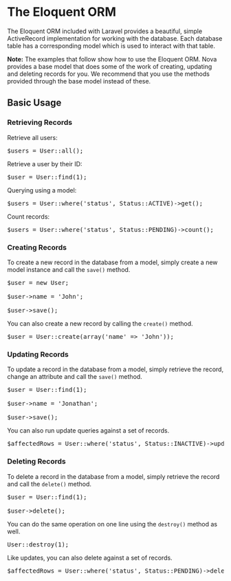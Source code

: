 # The Eloquent ORM

The Eloquent ORM included with Laravel provides a beautiful, simple ActiveRecord implementation for working with the database. Each database table has a corresponding model which is used to interact with that table.

<p class="alert alert-info"><strong>Note:</strong> The examples that follow show how to use the Eloquent ORM. Nova provides a base model that does some of the work of creating, updating and deleting records for you. We recommend that you use the methods provided through the base model instead of these.</p>

## Basic Usage

### Retrieving Records

Retrieve all users:

<pre>$users = User::all();</pre>

Retrieve a user by their ID:

<pre>$user = User::find(1);</pre>

Querying using a model:

<pre>$users = User::where('status', Status::ACTIVE)->get();</pre>

Count records:

<pre>$users = User::where('status', Status::PENDING)->count();</pre>

### Creating Records

To create a new record in the database from a model, simply create a new model instance and call the `save()` method.

<pre>$user = new User;

$user->name = 'John';

$user->save();</pre>

You can also create a new record by calling the `create()` method.

<pre>$user = User::create(array('name' => 'John'));</pre>

### Updating Records

To update a record in the database from a model, simply retrieve the record, change an attribute and call the `save()` method.

<pre>$user = User::find(1);

$user->name = 'Jonathan';

$user->save();</pre>

You can also run update queries against a set of records.

<pre>$affectedRows = User::where('status', Status::INACTIVE)->update(array('status' => Status::REMOVED));</pre>

### Deleting Records

To delete a record in the database from a model, simply retrieve the record and call the `delete()` method.

<pre>$user = User::find(1);

$user->delete();</pre>

You can do the same operation on one line using the `destroy()` method as well.

<pre>User::destroy(1);</pre>

Like updates, you can also delete against a set of records.

<pre>$affectedRows = User::where('status', Status::PENDING)->delete();</pre>